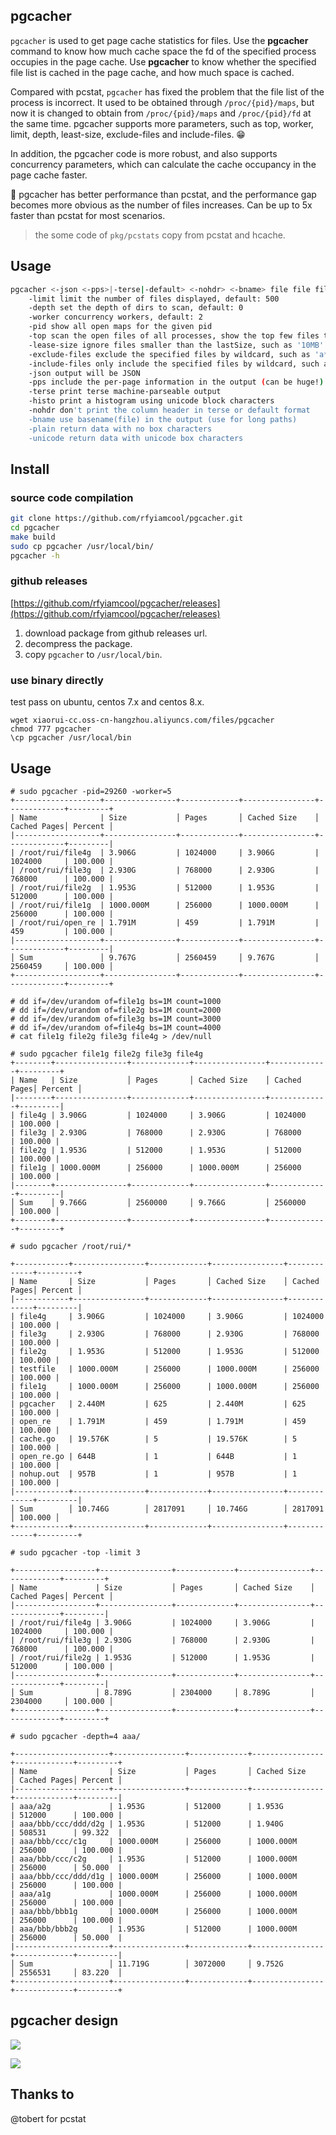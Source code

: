 ## pgcacher 

`pgcacher` is used to get page cache statistics for files. Use the **pgcacher** command to know how much cache space the fd of the specified process occupies in the page cache.  Use **pgcacher** to know whether the specified file list is cached in the page cache, and how much space is cached.

Compared with pcstat, `pgcacher` has fixed the problem that the file list of the process is incorrect. It used to be obtained through `/proc/{pid}/maps`, but now it is changed to obtain from `/proc/{pid}/maps` and `/proc/{pid}/fd` at the same time. pgcacher supports more parameters, such as top, worker, limit, depth, least-size, exclude-files and include-files. 😁

In addition, the pgcacher code is more robust, and also supports concurrency parameters, which can calculate the cache occupancy in the page cache faster. 

🚀 pgcacher has better performance than pcstat, and the performance gap becomes more obvious as the number of files increases. Can be up to 5x faster than pcstat for most scenarios.

> the some code of `pkg/pcstats` copy from pcstat and hcache.

## Usage

```sh
pgcacher <-json <-pps>|-terse|-default> <-nohdr> <-bname> file file file
    -limit limit the number of files displayed, default: 500
    -depth set the depth of dirs to scan, default: 0
    -worker concurrency workers, default: 2
    -pid show all open maps for the given pid
    -top scan the open files of all processes, show the top few files that occupy the most memory space in the page cache, default: false
    -lease-size ignore files smaller than the lastSize, such as '10MB' and '15GB'
    -exclude-files exclude the specified files by wildcard, such as 'a*c?d' and '*xiaorui*,rfyiamcool'
    -include-files only include the specified files by wildcard, such as 'a*c?d' and '*xiaorui?cc,rfyiamcool'
    -json output will be JSON
    -pps include the per-page information in the output (can be huge!)
    -terse print terse machine-parseable output
    -histo print a histogram using unicode block characters
    -nohdr don't print the column header in terse or default format
    -bname use basename(file) in the output (use for long paths)
    -plain return data with no box characters
    -unicode return data with unicode box characters
```

## Install

### source code compilation

```sh
git clone https://github.com/rfyiamcool/pgcacher.git
cd pgcacher
make build
sudo cp pgcacher /usr/local/bin/ 
pgcacher -h
```

### github releases

[https://github.com/rfyiamcool/pgcacher/releases](https://github.com/rfyiamcool/pgcacher/releases)

1. download package from github releases url.
2. decompress the package.
3. copy `pgcacher` to `/usr/local/bin`.

### use binary directly

test pass on ubuntu, centos 7.x and centos 8.x.

```
wget xiaorui-cc.oss-cn-hangzhou.aliyuncs.com/files/pgcacher
chmod 777 pgcacher
\cp pgcacher /usr/local/bin
```

## Usage

```
# sudo pgcacher -pid=29260 -worker=5
+-------------------+----------------+-------------+----------------+-------------+---------+
| Name              | Size           │ Pages       │ Cached Size    │ Cached Pages│ Percent │
|-------------------+----------------+-------------+----------------+-------------+---------|
| /root/rui/file4g  | 3.906G         | 1024000     | 3.906G         | 1024000     | 100.000 |
| /root/rui/file3g  | 2.930G         | 768000      | 2.930G         | 768000      | 100.000 |
| /root/rui/file2g  | 1.953G         | 512000      | 1.953G         | 512000      | 100.000 |
| /root/rui/file1g  | 1000.000M      | 256000      | 1000.000M      | 256000      | 100.000 |
| /root/rui/open_re | 1.791M         | 459         | 1.791M         | 459         | 100.000 |
|-------------------+----------------+-------------+----------------+-------------+---------|
│ Sum               │ 9.767G         │ 2560459     │ 9.767G         │ 2560459     │ 100.000 │
+-------------------+----------------+-------------+----------------+-------------+---------+

# dd if=/dev/urandom of=file1g bs=1M count=1000
# dd if=/dev/urandom of=file2g bs=1M count=2000
# dd if=/dev/urandom of=file3g bs=1M count=3000
# dd if=/dev/urandom of=file4g bs=1M count=4000
# cat file1g file2g file3g file4g > /dev/null

# sudo pgcacher file1g file2g file3g file4g
+--------+----------------+-------------+----------------+-------------+---------+
| Name   | Size           │ Pages       │ Cached Size    │ Cached Pages│ Percent │
|--------+----------------+-------------+----------------+-------------+---------|
| file4g | 3.906G         | 1024000     | 3.906G         | 1024000     | 100.000 |
| file3g | 2.930G         | 768000      | 2.930G         | 768000      | 100.000 |
| file2g | 1.953G         | 512000      | 1.953G         | 512000      | 100.000 |
| file1g | 1000.000M      | 256000      | 1000.000M      | 256000      | 100.000 |
|--------+----------------+-------------+----------------+-------------+---------|
│ Sum    │ 9.766G         │ 2560000     │ 9.766G         │ 2560000     │ 100.000 │
+--------+----------------+-------------+----------------+-------------+---------+

# sudo pgcacher /root/rui/*

+------------+----------------+-------------+----------------+-------------+---------+
| Name       | Size           │ Pages       │ Cached Size    │ Cached Pages│ Percent │
|------------+----------------+-------------+----------------+-------------+---------|
| file4g     | 3.906G         | 1024000     | 3.906G         | 1024000     | 100.000 |
| file3g     | 2.930G         | 768000      | 2.930G         | 768000      | 100.000 |
| file2g     | 1.953G         | 512000      | 1.953G         | 512000      | 100.000 |
| testfile   | 1000.000M      | 256000      | 1000.000M      | 256000      | 100.000 |
| file1g     | 1000.000M      | 256000      | 1000.000M      | 256000      | 100.000 |
| pgcacher   | 2.440M         | 625         | 2.440M         | 625         | 100.000 |
| open_re    | 1.791M         | 459         | 1.791M         | 459         | 100.000 |
| cache.go   | 19.576K        | 5           | 19.576K        | 5           | 100.000 |
| open_re.go | 644B           | 1           | 644B           | 1           | 100.000 |
| nohup.out  | 957B           | 1           | 957B           | 1           | 100.000 |
|------------+----------------+-------------+----------------+-------------+---------|
│ Sum        │ 10.746G        │ 2817091     │ 10.746G        │ 2817091     │ 100.000 │
+------------+----------------+-------------+----------------+-------------+---------+

# sudo pgcacher -top -limit 3

+------------------+----------------+-------------+----------------+-------------+---------+
| Name             | Size           │ Pages       │ Cached Size    │ Cached Pages│ Percent │
|------------------+----------------+-------------+----------------+-------------+---------|
| /root/rui/file4g | 3.906G         | 1024000     | 3.906G         | 1024000     | 100.000 |
| /root/rui/file3g | 2.930G         | 768000      | 2.930G         | 768000      | 100.000 |
| /root/rui/file2g | 1.953G         | 512000      | 1.953G         | 512000      | 100.000 |
|------------------+----------------+-------------+----------------+-------------+---------|
│ Sum              │ 8.789G         │ 2304000     │ 8.789G         │ 2304000     │ 100.000 │
+------------------+----------------+-------------+----------------+-------------+---------+

# sudo pgcacher -depth=4 aaa/

+---------------------+----------------+-------------+----------------+-------------+---------+
| Name                | Size           │ Pages       │ Cached Size    │ Cached Pages│ Percent │
|---------------------+----------------+-------------+----------------+-------------+---------|
| aaa/a2g             | 1.953G         | 512000      | 1.953G         | 512000      | 100.000 |
| aaa/bbb/ccc/ddd/d2g | 1.953G         | 512000      | 1.940G         | 508531      | 99.322  |
| aaa/bbb/ccc/c1g     | 1000.000M      | 256000      | 1000.000M      | 256000      | 100.000 |
| aaa/bbb/ccc/c2g     | 1.953G         | 512000      | 1000.000M      | 256000      | 50.000  |
| aaa/bbb/ccc/ddd/d1g | 1000.000M      | 256000      | 1000.000M      | 256000      | 100.000 |
| aaa/a1g             | 1000.000M      | 256000      | 1000.000M      | 256000      | 100.000 |
| aaa/bbb/bbb1g       | 1000.000M      | 256000      | 1000.000M      | 256000      | 100.000 |
| aaa/bbb/bbb2g       | 1.953G         | 512000      | 1000.000M      | 256000      | 50.000  |
|---------------------+----------------+-------------+----------------+-------------+---------|
│ Sum                 │ 11.719G        │ 3072000     │ 9.752G         │ 2556531     │ 83.220  │
+---------------------+----------------+-------------+----------------+-------------+---------+
```

## pgcacher design

![](https://xiaorui-cc.oss-cn-hangzhou.aliyuncs.com/images/202303/202303121052113.png)

![](https://xiaorui-cc.oss-cn-hangzhou.aliyuncs.com/images/202303/202303131739063.png)

## Thanks to

@tobert for pcstat
